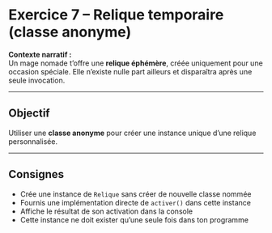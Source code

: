 # Exercice 7 – Relique temporaire (classe anonyme)

**Contexte narratif :**  
Un mage nomade t’offre une **relique éphémère**, créée uniquement pour une occasion spéciale. Elle n’existe nulle part ailleurs et disparaîtra après une seule invocation.

---

## Objectif

Utiliser une **classe anonyme** pour créer une instance unique d’une relique personnalisée.

---

## Consignes

- Crée une instance de `Relique` sans créer de nouvelle classe nommée
- Fournis une implémentation directe de `activer()` dans cette instance
- Affiche le résultat de son activation dans la console
- Cette instance ne doit exister qu’une seule fois dans ton programme

